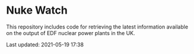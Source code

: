 # Nuke Watch

This repository includes code for retrieving the latest information available on the output of EDF nuclear power plants in the UK.

Last updated: 2021-05-19 17:38